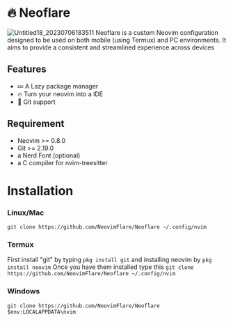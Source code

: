 # 🔥 Neoflare
![Untitled18_20230706183511](https://media.discordapp.net/attachments/1081213475331788812/1126587090432446564/Untitled18_20230706183511.png?width=1200&height=526) 
Neoflare is a custom Neovim configuration designed to be used on both mobile (using Termux) and PC environments.
It aims to provide a consistent and streamlined experience across devices

## Features
 - 💤 A Lazy package manager
 - 🔥 Turn your neovim into a IDE
 - 📸 Git support

## Requirement
 - Neovim >= 0.8.0
 - Git >= 2.19.0
 - a Nerd Font (optional)
 - a C compiler for nvim-treesitter

# Installation
### Linux/Mac
`git clone https://github.com/NeovimFlare/Neoflare ~/.config/nvim`

### Termux
First install "git" by typing `pkg install git` and installing neovim by `pkg install neovim`
Once you have them installed type this
`git clone https://github.com/NeovimFlare/Neoflare ~/.config/nvim`

### Windows
`git clone https://github.com/NeovimFlare/Neoflare $env:LOCALAPPDATA\nvim`
